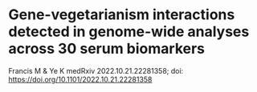 
# Gene-vegetarianism interactions detected in genome-wide analyses across 30 serum biomarkers

Francis M & Ye K
medRxiv 2022.10.21.22281358; doi: https://doi.org/10.1101/2022.10.21.22281358
